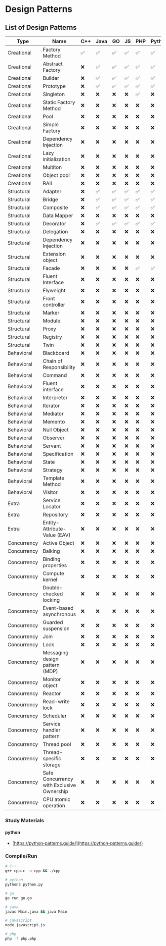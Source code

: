# Design Patterns

## List of Design Patterns

| Type        | Name                                      | C++ | Java | GO | JS | PHP | Python |
|-------------|-------------------------------------------|-----|------|----|----|-----|--------|
| Creational  | Factory Method                            | ✅  | ✅   | ✅ | ✅ | ✅  | ✅     |
| Creational  | Abstract Factory                          | ❌  | ✅   | ✅ | ✅ | ✅  | ✅     |
| Creational  | Builder                                   | ❌  | ✅   | ✅ | ✅ | ✅  | ✅     |
| Creational  | Prototype                                 | ❌  | ✅   | ✅ | ✅ | ✅  | ✅     |
| Creational  | Singleton                                 | ❌  | ❌   | ❌ | ❌ | ✅  | ❌     |
| Creational  | Static Factory Method                     | ❌  | ❌   | ❌ | ❌ | ❌  | ❌     |
| Creational  | Pool                                      | ❌  | ❌   | ❌ | ❌ | ❌  | ❌     |
| Creational  | Simple Factory                            | ❌  | ❌   | ❌ | ❌ | ❌  | ❌     |
| Creational  | Dependency Injection                      | ❌  | ❌   | ❌ | ❌ | ❌  | ❌     |
| Creational  | Lazy initialization                       | ❌  | ❌   | ❌ | ❌ | ❌  | ❌     |
| Creational  | Multiton                                  | ❌  | ❌   | ❌ | ❌ | ❌  | ❌     |
| Creational  | Object pool                               | ❌  | ❌   | ❌ | ❌ | ❌  | ❌     |
| Creational  | RAII                                      | ❌  | ❌   | ❌ | ❌ | ❌  | ❌     |
| Structural  | Adapter                                   | ❌  | ✅   | ✅ | ✅ | ✅  | ✅     |
| Structural  | Bridge                                    | ❌  | ✅   | ✅ | ✅ | ✅  | ✅     |
| Structural  | Composite                                 | ❌  | ✅   | ✅ | ✅ | ✅  | ✅     |
| Structural  | Data Mapper                               | ❌  | ❌   | ❌ | ❌ | ❌  | ❌     |
| Structural  | Decorator                                 | ❌  | ✅   | ✅ | ✅ | ✅  | ✅     |
| Structural  | Delegation                                | ❌  | ❌   | ❌ | ❌ | ❌  | ❌     |
| Structural  | Dependency Injection                      | ❌  | ❌   | ❌ | ❌ | ❌  | ❌     |
| Structural  | Extension object                          | ❌  | ❌   | ❌ | ❌ | ❌  | ❌     |
| Structural  | Facade                                    | ❌  | ❌   | ❌ | ❌ | ✅  | ✅     |
| Structural  | Fluent Interface                          | ❌  | ❌   | ❌ | ❌ | ❌  | ❌     |
| Structural  | Flyweight                                 | ❌  | ❌   | ❌ | ❌ | ❌  | ❌     |
| Structural  | Front controller                          | ❌  | ❌   | ❌ | ❌ | ❌  | ❌     |
| Structural  | Marker                                    | ❌  | ❌   | ❌ | ❌ | ❌  | ❌     |
| Structural  | Module                                    | ❌  | ❌   | ❌ | ❌ | ❌  | ❌     |
| Structural  | Proxy                                     | ❌  | ❌   | ❌ | ❌ | ❌  | ❌     |
| Structural  | Registry                                  | ❌  | ❌   | ❌ | ❌ | ❌  | ❌     |
| Structural  | Twin                                      | ❌  | ❌   | ❌ | ❌ | ❌  | ❌     |
| Behavioral  | Blackboard                                | ❌  | ❌   | ❌ | ❌ | ❌  | ❌     |
| Behavioral  | Chain of Responsibility                   | ❌  | ❌   | ❌ | ❌ | ❌  | ❌     |
| Behavioral  | Command                                   | ❌  | ❌   | ❌ | ❌ | ❌  | ❌     |
| Behavioral  | Fluent interface                          | ❌  | ❌   | ❌ | ❌ | ❌  | ❌     |
| Behavioral  | Interpreter                               | ❌  | ❌   | ❌ | ❌ | ❌  | ❌     |
| Behavioral  | Iterator                                  | ❌  | ❌   | ❌ | ❌ | ❌  | ❌     |
| Behavioral  | Mediator                                  | ❌  | ❌   | ❌ | ❌ | ❌  | ❌     |
| Behavioral  | Memento                                   | ❌  | ❌   | ❌ | ❌ | ❌  | ❌     |
| Behavioral  | Null Object                               | ❌  | ❌   | ❌ | ❌ | ❌  | ❌     |
| Behavioral  | Observer                                  | ❌  | ❌   | ❌ | ❌ | ❌  | ❌     |
| Behavioral  | Servant                                   | ❌  | ❌   | ❌ | ❌ | ❌  | ❌     |
| Behavioral  | Specification                             | ❌  | ❌   | ❌ | ❌ | ❌  | ❌     |
| Behavioral  | State                                     | ❌  | ❌   | ❌ | ❌ | ❌  | ❌     |
| Behavioral  | Strategy                                  | ❌  | ❌   | ❌ | ❌ | ❌  | ❌     |
| Behavioral  | Template Method                           | ❌  | ❌   | ❌ | ❌ | ❌  | ❌     |
| Behavioral  | Visitor                                   | ❌  | ❌   | ❌ | ❌ | ❌  | ❌     |
| Extra       | Service Locator                           | ❌  | ❌   | ❌ | ❌ | ❌  | ❌     |
| Extra       | Repository                                | ❌  | ❌   | ❌ | ❌ | ❌  | ❌     |
| Extra       | Entity-Attribute-Value (EAV)              | ❌  | ❌   | ❌ | ❌ | ❌  | ❌     |
| Concurrency | Active Object                             | ❌  | ❌   | ❌ | ❌ | ❌  | ❌     |
| Concurrency | Balking                                   | ❌  | ❌   | ❌ | ❌ | ❌  | ❌     |
| Concurrency | Binding properties                        | ❌  | ❌   | ❌ | ❌ | ❌  | ❌     |
| Concurrency | Compute kernel                            | ❌  | ❌   | ❌ | ❌ | ❌  | ❌     |
| Concurrency | Double-checked locking                    | ❌  | ❌   | ❌ | ❌ | ❌  | ❌     |
| Concurrency | Event-based asynchronous                  | ❌  | ❌   | ❌ | ❌ | ❌  | ❌     |
| Concurrency | Guarded suspension                        | ❌  | ❌   | ❌ | ❌ | ❌  | ❌     |
| Concurrency | Join                                      | ❌  | ❌   | ❌ | ❌ | ❌  | ❌     |
| Concurrency | Lock                                      | ❌  | ❌   | ❌ | ❌ | ❌  | ❌     |
| Concurrency | Messaging design pattern (MDP)            | ❌  | ❌   | ❌ | ❌ | ❌  | ❌     |
| Concurrency | Monitor object                            | ❌  | ❌   | ❌ | ❌ | ❌  | ❌     |
| Concurrency | Reactor                                   | ❌  | ❌   | ❌ | ❌ | ❌  | ❌     |
| Concurrency | Read-write lock                           | ❌  | ❌   | ❌ | ❌ | ❌  | ❌     |
| Concurrency | Scheduler                                 | ❌  | ❌   | ❌ | ❌ | ❌  | ❌     |
| Concurrency | Service handler pattern                   | ❌  | ❌   | ❌ | ❌ | ❌  | ❌     |
| Concurrency | Thread pool                               | ❌  | ❌   | ❌ | ❌ | ❌  | ❌     |
| Concurrency | Thread-specific storage                   | ❌  | ❌   | ❌ | ❌ | ❌  | ❌     |
| Concurrency | Safe Concurrency with Exclusive Ownership | ❌  | ❌   | ❌ | ❌ | ❌  | ❌     |
| Concurrency | CPU atomic operation                      | ❌  | ❌   | ❌ | ❌ | ❌  | ❌     |

### Study Materials

#### python

- [https://python-patterns.guide/](https://python-patterns.guide/)

### Compile/Run

```bash
# C++
g++ cpp.c -o cpp && ./cpp

# python
python3 python.py

# go
go run go.go

# java
javac Main.java && java Main

# javascript
node javascript.js

# php
php -f php.php
```
